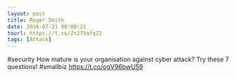 ```yaml
---
layout: post
title: Roger Smith
date: 2018-07-21 00:00:21
tourl: https://t.co/Zn275afqZ2
tags: [Attack]
---
```

#security How mature is your organisation against cyber attack? Try these 7 questions!  #smallbiz https://t.co/ogV96bwU59